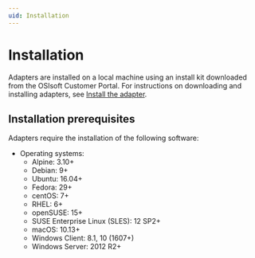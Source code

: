 ```yaml
---
uid: Installation
---
```


# Installation

Adapters are installed on a local machine using an install kit downloaded from the OSIsoft Customer Portal. For instructions on downloading and installing adapters, see [Install the adapter](xref:InstallTheAdapter).

## Installation prerequisites

Adapters require the installation of the following software:

- Operating systems:
  - Alpine: 3.10+
  - Debian: 9+
  - Ubuntu: 16.04+
  - Fedora: 29+
  - centOS: 7+
  - RHEL: 6+
  - openSUSE: 15+
  - SUSE Enterprise Linux (SLES): 12 SP2+
  - macOS: 10.13+
  - Windows Client: 8.1, 10 (1607+)
  - Windows Server: 2012 R2+
